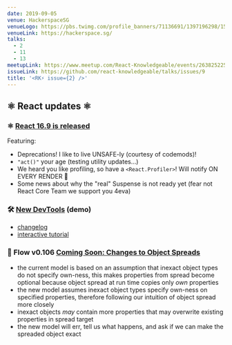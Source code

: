 ```yaml
---
date: 2019-09-05
venue: HackerspaceSG
venueLogo: https://pbs.twimg.com/profile_banners/71136691/1397196298/1500x500
venueLink: https://hackerspace.sg/
talks:
  - 2
  - 11
  - 13
meetupLink: https://www.meetup.com/React-Knowledgeable/events/263825225/
issueLink: https://github.com/react-knowledgeable/talks/issues/9
title: '<RK⚡️ issue={2} />'
---
```


## ⚛️ React updates ⚛️

### ⚛️ [React 16.9 is released](https://reactjs.org/blog/2019/08/08/react-v16.9.0.html)

Featuring:

- Deprecations! I like to live UNSAFE-ly (courtesy of codemods)!
- `"act()"` your age (testing utility updates...)
- We heard you like profiling, so have a `<React.Profiler>`! Will notify ON EVERY RENDER 🤪
- Some news about why the "real" Suspense is not ready yet (fear not React Core Team we support you 4eva)

### 🛠 [New DevTools](https://reactjs.org/blog/2019/08/15/new-react-devtools.html) (demo)

- [changelog](https://github.com/facebook/react/blob/master/packages/react-devtools/CHANGELOG.md#400-august-15-2019)
- [interactive tutorial](https://react-devtools-tutorial.now.sh/)

### 🥯 Flow v0.106 [Coming Soon: Changes to Object Spreads](https://medium.com/flow-type/coming-soon-changes-to-object-spreads-73204aef84e1)

- the current model is based on an assumption that inexact object types do not specify own-ness, this makes properties from spread become optional because object spread at run time copies only _own_ properties
- the new model assumes inexact object types specify own-ness on specified properties, therefore following our intuition of object spread more closely
- inexact objects _may_ contain more properties that may overwrite existing properties in spread target
- the new model will err, tell us what happens, and ask if we can make the spreaded object exact
